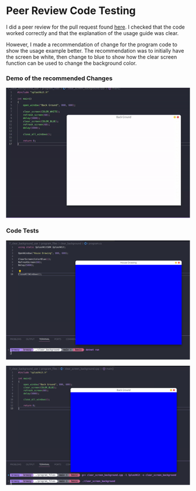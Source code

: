 # Peer Review Code Testing


I did a peer review for the pull request found [here](https://github.com/thoth-tech/splashkit.io-starlight/pull/148). I checked that the code worked correctly and that the explanation of the usage guide was clear.

However, I made a recommendation of change for the program code to show the usage example better. The recommendation was to initially have the screen be white, then change to blue to show how the clear screen function can be used to change the background color.

### Demo of the recommended Changes

![alt text](images/demo.gif)

### Code Tests

![alt text](images/csharp.png)

![alt text](images/cpp.png)